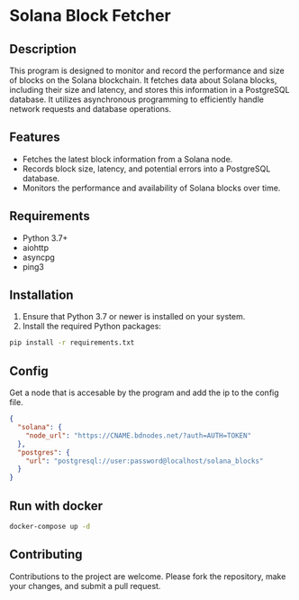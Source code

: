 # Solana Block Fetcher

## Description

This program is designed to monitor and record the performance and size of blocks on the Solana blockchain. It fetches data about Solana blocks, including their size and latency, and stores this information in a PostgreSQL database. It utilizes asynchronous programming to efficiently handle network requests and database operations.

## Features

- Fetches the latest block information from a Solana node.
- Records block size, latency, and potential errors into a PostgreSQL database.
- Monitors the performance and availability of Solana blocks over time.

## Requirements

- Python 3.7+
- aiohttp
- asyncpg
- ping3

## Installation

1. Ensure that Python 3.7 or newer is installed on your system.
2. Install the required Python packages:

```bash
pip install -r requirements.txt
```

## Config

Get a node that is accesable by the program and add the ip to the config file.

```json
{
  "solana": {
    "node_url": "https://CNAME.bdnodes.net/?auth=AUTH=TOKEN"
  },
  "postgres": {
    "url": "postgresql://user:password@localhost/solana_blocks"
  }
}
```

## Run with docker

```bash
docker-compose up -d
```

## Contributing

Contributions to the project are welcome. Please fork the repository, make your changes, and submit a pull request.
